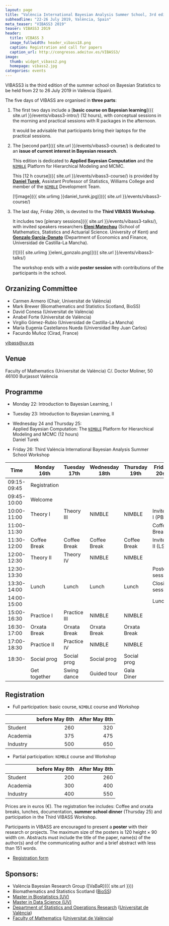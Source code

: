 ```yaml
---
layout: page
title: "València International Bayesian Analysis Summer School, 3rd edition"
subheadline: "22-26 July 2019, València, Spain"
meta_teaser: "VIBASS3 2019"
teaser: VIBASS3 2019
header:
  title: VIBASS 3
  image_fullwidth: header_vibass18.png
  caption: Registration and call for papers
  caption_url: http://congresos.adeituv.es/VIBASS3/
image:
  thumb: widget_vibass2.png
  homepage: vibass2.jpg
categories: events
---
```


VIBASS3 is the third edition of the summer school on Bayesian
Statistics to be held from 22 to 26 July 2019 in València
(Spain). 

The five days of VIBASS are organised in __three parts__:

1. The first two days include a [__basic course on Bayesian learning__]({{ site.url }}/events/vibass3-intro/) (12 hours), with conceptual sessions in the morning and practical sessions with R packages in the afternoon.

	It would be advisable that participants bring their laptops for the practical sessions.

2. The [second part]({{ site.url }}/events/vibass3-course/) is dedicated to an __issue of current interest in Bayesian research__. 

	This edition is dedicated to __Applied Bayesian Computation__ and the [`NIMBLE`](https://r-nimble.org/) Platform for Hierarchical Modeling and MCMC.

	This [12 h course]({{ site.url }}/events/vibass3-course/) is provided by [__Daniel Turek__](https://danielturek.weebly.com), Assistant Professor of Statistics, Williams College and member of the [`NIMBLE`](https://r-nimble.org/) Development Team.

    [![image]({{ site.urlimg }}daniel_turek.jpg)]({{ site.url }}/events/vibass3-course/)



3. The last day, Friday 26th, is devoted to the __Third VIBASS Workshop__.

	It includes two [plenary sessions]({{ site.url }}/events/vibass3-talks/), with invited speakers researchers [__Eleni Matechou__](https://www.kent.ac.uk/smsas/personal/em359/) (School of Mathematics, Statistics and Actuarial Science.  University of Kent) and [__Gonzalo García-Donato__](https://previa.uclm.es/profesorado/garcia-donato/) (Department of Economics and Finance, Universidad de Castilla-La Mancha).
      
    [![]({{ site.urlimg }}eleni_gonzalo.png)]({{ site.url }}/events/vibass3-talks/)
	    
    The workshop ends with a wide __poster session__ with contributions of the participants in the school.


## Orzanizing Committee

- Carmen Armero (Chair, Universitat de València)
- Mark Brewer (Biomathematics and Statistics Scotland, BioSS)
- David Conesa (Universitat de València)
- Anabel Forte (Universitat de València)
- Virgilio Gómez-Rubio (Universidad de Castilla-La Mancha)
- María Eugenia Castellanos Nueda (Universidad Rey Juan Carlos)
- Facundo Muñoz (Cirad, France)

[vibass@uv.es](mailto:vibass@uv.es)

## Venue

Faculty of Mathematics (Universitat de València)
C/. Doctor Moliner, 50
46100 Burjassot
València


## Programme

-   Monday 22: Introduction to Bayesian Learning, I

-   Tuesday 23: Introduction to Bayesian Learning, II

-   Wednesday 24 and Thursday 25:\
    Applied Bayesian Computation: The [`NIMBLE`](https://r-nimble.org/) Platform for Hierarchical Modeling and MCMC (12 hours)\
    Daniel Turek

-   Friday 26: Third València International Bayesian Analysis
    Summer School Workshop


  Time         | Monday 16th   | Tuesday 17th  | Wednesday 18th  | Thursday 19th  | Friday 20st
-------------  | --------------| --------------| ----------------| ---------------| ---------------------
  09:15-09:45  | Registration  |               |                 |                | 
  09:45-10:00  | Welcome       |               |                 |                | 
  10:00-11:00  | Theory I      | Theory III    | NIMBLE          | NIMBLE         | Invited I (PB)
  11:00-11:30  |               |               |                 |                | Coffee Break
  11:30-12:00  | Coffee Break  | Coffee Break  | Coffee Break    | Coffee Break   | Invited II (LS)
  12:00-12:30  | Theory II     | Theory IV     | NIMBLE          | NIMBLE         | 
  12:30-13:30  |               |               |                 |                | Poster session
  13:30-14:00  | Lunch         | Lunch         | Lunch           | Lunch          | Closing session
  14:00-15:00  |               |               |                 |                | Lunch
  15:00-16:30  | Practice I    | Practice III  | NIMBLE          | NIMBLE         | 
  16:30-17:00  | Orxata Break  | Orxata Break  | Orxata Break    | Orxata Break   | 
  17:00-18:30  | Practice II   | Practice IV   | NIMBLE          | NIMBLE         | 
  18:30-       | Social prog   | Social prog   | Social prog     | Social prog    | 
               | Get together  | Swing dance   | Guided tour     | Gala Diner     | 


## Registration

- Full participation: basic course, `NIMBLE` course and Workshop

| | before May 8th | After May 8th |
---------|-----------------------:|--------------:
 Student | 260 | 320
 Academia | 375 | 475
 Industry | 500 | 650

- Partial participation: `NIMBLE` course and Workshop

| | before May 8th | After May 8th |
---------|-----------------------:|--------------:
 Student | 200 | 260
 Academia | 300 | 400
 Industry | 400 | 550


Prices are in euros (€).
The registration fee includes: Coffee and orxata breaks, lunches, documentation, __summer school dinner__ (Thursday 25) and participation in the Third VIBASS Workshop.

Participants in VIBASS are encouraged to present a __poster__ with their research or projects. The maximum size of the posters is 120 height × 90 width cm.
Abstracts must include the title of the paper, name(s) of the author(s) and of the communicating author and a brief abstract with less than 151 words.

- [Registration form](http://congresos.adeituv.es/VIBASS3/)



## Sponsors:

- València Bayesian Research Group ([VaBaR]({{ site.url }}))
- Biomathematics and Statistics Scotland ([BioSS](http://www.bioss.ac.uk/))
- [Master in Biostatistics (UV)](https://www.uv.es/uvweb/master-biostatistics/en/master-s-degree-biostatistics-1285882529090.html)
- [Master in Data Science (UV)](https://www.uv.es/uvweb/master-data-science/en/master-s-degree-data-science-1285949661373.html)
- [Department of Statistics and Operations Research](http://www.uv.es/eio) ([Universitat de València](http://www.uv.es/))
- [Faculty of Mathematics](http://www.uv.es/matematiques) ([Universitat de València](http://www.uv.es/))

<img class="t60" src="{{ site.urlimg }}footer_vibass17.png" alt="">
